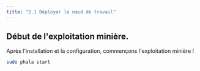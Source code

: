 ```yaml
---
title: "2.1 Déployer le nœud de travail"
---
```


## Début de l'exploitation minière.

Après l'installation et la configuration, commençons l'exploitation minière !

```bash
sudo phala start
```
